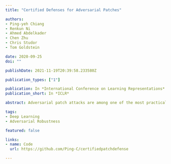 ```yaml
---
title: "Certified Defenses for Adversarial Patches"

authors:
- Ping-yeh Chiang
- Renkun Ni
- Ahmed Abdelkader
- Chen Zhu
- Chris Studor
- Tom Goldstein

date: 2020-09-25
doi: ""

publishDate: 2021-11-19T20:39:58.233580Z

publication_types: ["1"]

publication: In *International Conference on Learning Representations*
publication_short: In *ICLR*

abstract: Adversarial patch attacks are among one of the most practical threat models against real-world computer vision systems. This paper studies certified and empirical defenses against patch attacks. We begin with a set of experiments showing that most existing defenses, which work by pre-processing input images to mitigate adversarial patches, are easily broken by simple white-box adversaries. Motivated by this finding, we propose the first certified defense against patch attacks, and propose faster methods for its training. Furthermore, we experiment with different patch shapes for testing, obtaining surprisingly good robustness transfer across shapes, and present preliminary results on certified defense against sparse attacks.

tags:
- Deep Learning
- Adversarial Robustness

featured: false

links:
- name: Code
  url: https://github.com/Ping-C/certifiedpatchdefense

---
```

